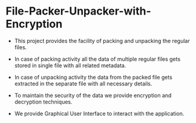# File-Packer-Unpacker-with-Encryption

* This project provides the facility of packing and unpacking the regular files.

* In case of packing activity all the data of multiple regular files gets stored in single file with all related metadata.

* In case of unpacking activity the data from the packed file gets extracted in the separate file with all necessary details.

* To maintain the security of the data we provide encryption and decryption techniques.

* We provide Graphical User Interface to interact with the application.

